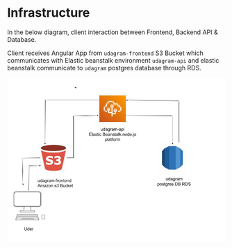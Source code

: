 # Infrastructure

In the below diagram, client interaction between Frontend, Backend API & Database.

Client receives Angular App from `udagram-frontend` S3 Bucket which communicates with Elastic beanstalk environment `udagram-api` and elastic beanstalk communicate to `udagram` postgres database through RDS.


![](project_chart.jpg)
